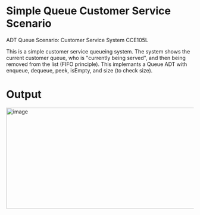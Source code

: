 # Simple Queue Customer Service Scenario
ADT Queue Scenario: Customer Service System CCE105L

This is a simple customer service queueing system. The system shows the current customer queue, who is "currently being served", and then being removed from the list (FIFO principle). This implemants a Queue ADT with enqueue, dequeue, peek, isEmpty, and size (to check size).

# Output
<img width="865" height="272" alt="image" src="https://github.com/user-attachments/assets/fdb8180f-9420-4c3f-9d00-9a3d667a6522" />
